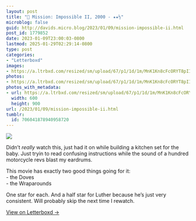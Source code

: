 ```yaml
---
layout: post
title: "🍿 Mission: Impossible II, 2000 - ★★½"
microblog: false
guid: http://davids.micro.blog/2023/01/09/mission-impossible-ii.html
post_id: 1779852
date: 2023-01-09T23:00:03-0800
lastmod: 2025-01-29T02:29:14-0800
type: post
categories:
- "Letterboxd"
images:
- https://a.ltrbxd.com/resized/sm/upload/67/p1/1d/1m/MnK1Kn8cFcORYT8pIIexPUwLfW-0-600-0-900-crop.jpg?v=9f1c48e1b3
photos:
- https://a.ltrbxd.com/resized/sm/upload/67/p1/1d/1m/MnK1Kn8cFcORYT8pIIexPUwLfW-0-600-0-900-crop.jpg?v=9f1c48e1b3
photos_with_metadata:
- url: https://a.ltrbxd.com/resized/sm/upload/67/p1/1d/1m/MnK1Kn8cFcORYT8pIIexPUwLfW-0-600-0-900-crop.jpg?v=9f1c48e1b3
  width: 600
  height: 900
url: /2023/01/09/mission-impossible-ii.html
tumblr:
  id: 706041878940958720
---
```

 <p><img src="https://a.ltrbxd.com/resized/sm/upload/67/p1/1d/1m/MnK1Kn8cFcORYT8pIIexPUwLfW-0-600-0-900-crop.jpg?v=9f1c48e1b3"/></p> <p>Didn’t <i>really</i> watch this, just had it on while building a kitchen set for the baby. Just tryin to read confusing instructions while the sound of a hundred motorcycle revs blast my eardrums.</p><p>This movie has exactly two good things going for it:<br />- the Doves<br />- the Wraparounds</p><p>One star for each. And a half star for Luther because he’s just very consistent. Will probably skip the next time I rewatch.</p> 
<p><a href="https://letterboxd.com/theschlaepfer/film/mission-impossible-ii/1/">View on Letterboxd →</a></p>
